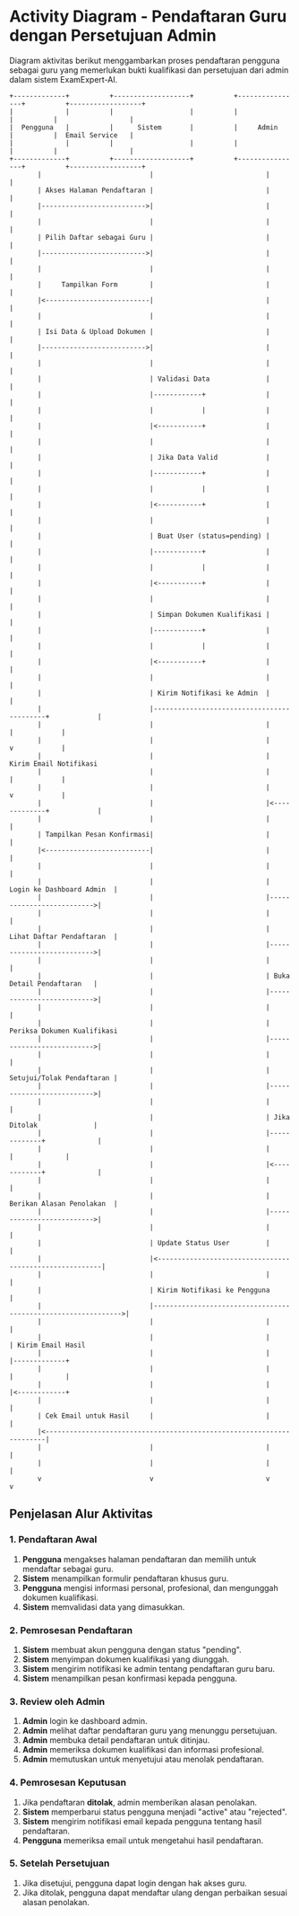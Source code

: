 # Activity Diagram - Pendaftaran Guru dengan Persetujuan Admin

Diagram aktivitas berikut menggambarkan proses pendaftaran pengguna sebagai guru yang memerlukan bukti kualifikasi dan persetujuan dari admin dalam sistem ExamExpert-AI.

```
+-------------+          +-------------------+          +----------------+          +------------------+
|             |          |                   |          |                |          |                  |
|  Pengguna   |          |      Sistem       |          |     Admin      |          |  Email Service   |
|             |          |                   |          |                |          |                  |
+-------------+          +-------------------+          +----------------+          +------------------+
       |                           |                            |                           |
       | Akses Halaman Pendaftaran |                            |                           |
       |-------------------------->|                            |                           |
       |                           |                            |                           |
       | Pilih Daftar sebagai Guru |                            |                           |
       |-------------------------->|                            |                           |
       |                           |                            |                           |
       |     Tampilkan Form        |                            |                           |
       |<--------------------------|                            |                           |
       |                           |                            |                           |
       | Isi Data & Upload Dokumen |                            |                           |
       |-------------------------->|                            |                           |
       |                           |                            |                           |
       |                           | Validasi Data              |                           |
       |                           |------------+               |                           |
       |                           |            |               |                           |
       |                           |<-----------+               |                           |
       |                           |                            |                           |
       |                           | Jika Data Valid            |                           |
       |                           |------------+               |                           |
       |                           |            |               |                           |
       |                           |<-----------+               |                           |
       |                           |                            |                           |
       |                           | Buat User (status=pending) |                           |
       |                           |------------+               |                           |
       |                           |            |               |                           |
       |                           |<-----------+               |                           |
       |                           |                            |                           |
       |                           | Simpan Dokumen Kualifikasi |                           |
       |                           |------------+               |                           |
       |                           |            |               |                           |
       |                           |<-----------+               |                           |
       |                           |                            |                           |
       |                           | Kirim Notifikasi ke Admin  |                           |
       |                           |-------------------------------------------+            |
       |                           |                            |              |            |
       |                           |                            |              v            |
       |                           |                            |      Kirim Email Notifikasi
       |                           |                            |              |            |
       |                           |                            |              v            |
       |                           |                            |<-------------+            |
       |                           |                            |                           |
       | Tampilkan Pesan Konfirmasi|                            |                           |
       |<--------------------------|                            |                           |
       |                           |                            |                           |
       |                           |                            | Login ke Dashboard Admin  |
       |                           |                            |-------------------------->|
       |                           |                            |                           |
       |                           |                            | Lihat Daftar Pendaftaran  |
       |                           |                            |-------------------------->|
       |                           |                            |                           |
       |                           |                            | Buka Detail Pendaftaran   |
       |                           |                            |-------------------------->|
       |                           |                            |                           |
       |                           |                            | Periksa Dokumen Kualifikasi
       |                           |                            |-------------------------->|
       |                           |                            |                           |
       |                           |                            | Setujui/Tolak Pendaftaran |
       |                           |                            |-------------------------->|
       |                           |                            |                           |
       |                           |                            | Jika Ditolak              |
       |                           |                            |-------------+             |
       |                           |                            |             |             |
       |                           |                            |<------------+             |
       |                           |                            |                           |
       |                           |                            | Berikan Alasan Penolakan  |
       |                           |                            |-------------------------->|
       |                           |                            |                           |
       |                           | Update Status User         |                           |
       |                           |<--------------------------------------------------------|
       |                           |                            |                           |
       |                           | Kirim Notifikasi ke Pengguna                           |
       |                           |-------------------------------------------------------------->|
       |                           |                            |                           |
       |                           |                            |                           | Kirim Email Hasil
       |                           |                            |                           |-------------+
       |                           |                            |                           |             |
       |                           |                            |                           |<------------+
       |                           |                            |                           |
       | Cek Email untuk Hasil     |                            |                           |
       |<----------------------------------------------------------------------|
       |                           |                            |                           |
       |                           |                            |                           |
       v                           v                            v                           v
```

## Penjelasan Alur Aktivitas

### 1. Pendaftaran Awal
1. **Pengguna** mengakses halaman pendaftaran dan memilih untuk mendaftar sebagai guru.
2. **Sistem** menampilkan formulir pendaftaran khusus guru.
3. **Pengguna** mengisi informasi personal, profesional, dan mengunggah dokumen kualifikasi.
4. **Sistem** memvalidasi data yang dimasukkan.

### 2. Pemrosesan Pendaftaran
1. **Sistem** membuat akun pengguna dengan status "pending".
2. **Sistem** menyimpan dokumen kualifikasi yang diunggah.
3. **Sistem** mengirim notifikasi ke admin tentang pendaftaran guru baru.
4. **Sistem** menampilkan pesan konfirmasi kepada pengguna.

### 3. Review oleh Admin
1. **Admin** login ke dashboard admin.
2. **Admin** melihat daftar pendaftaran guru yang menunggu persetujuan.
3. **Admin** membuka detail pendaftaran untuk ditinjau.
4. **Admin** memeriksa dokumen kualifikasi dan informasi profesional.
5. **Admin** memutuskan untuk menyetujui atau menolak pendaftaran.

### 4. Pemrosesan Keputusan
1. Jika pendaftaran **ditolak**, admin memberikan alasan penolakan.
2. **Sistem** memperbarui status pengguna menjadi "active" atau "rejected".
3. **Sistem** mengirim notifikasi email kepada pengguna tentang hasil pendaftaran.
4. **Pengguna** memeriksa email untuk mengetahui hasil pendaftaran.

### 5. Setelah Persetujuan
1. Jika disetujui, pengguna dapat login dengan hak akses guru.
2. Jika ditolak, pengguna dapat mendaftar ulang dengan perbaikan sesuai alasan penolakan.
